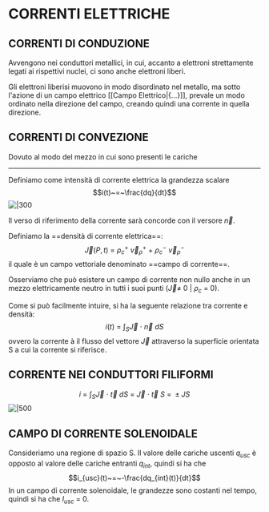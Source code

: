 # CORRENTI ELETTRICHE
## CORRENTI DI CONDUZIONE
Avvengono nei conduttori metallici, in cui, accanto a elettroni strettamente legati ai rispettivi nuclei, ci sono anche elettroni liberi.

Gli elettroni liberisi muovono in modo disordinato nel metallo, ma sotto l'azione di un campo elettrico [[Campo Elettrico|{...}]], prevale un modo ordinato nella direzione del campo, creando quindi una corrente in quella direzione.

## CORRENTI DI CONVEZIONE
Dovuto al modo del mezzo in cui sono presenti le cariche

----

Definiamo come intensità di corrente elettrica la grandezza scalare
$$i(t)~=~\frac{dq}{dt}$$
![|300](Correnti_Elettriche_1.png)

Il verso di riferimento della corrente sarà concorde con il versore $\vec{n}$.

Definiamo la ==densità di corrente elettrica==:
$$\vec{J}(P,t)~=~\rho_c^+~\vec{v}_{\rho}^+~+~\rho_c^-~\vec{v}_{\rho}^-$$
il quale è un campo vettoriale denominato ==campo di corrente==.

Osserviamo che può esistere un campo di corrente non nullo anche in un mezzo elettricamente neutro in tutti i suoi punti ($\vec{J}\neq~0~|~\rho_c~=~0$).

Come si può facilmente intuire, si ha la seguente relazione tra corrente e densità:
$$i(t)~=~\int_S{\vec{J}~\cdot~\vec{n}~dS}$$
ovvero la corrente à il flusso del vettore $\vec{J}$ attraverso la superficie orientata S a cui la corrente si riferisce.

## CORRENTE NEI CONDUTTORI FILIFORMI
$$i~=~\int_S{\vec{J}~\cdot~\vec{t}~dS}~=~\vec{J}~\cdot~\vec{t}~S~=~\pm JS$$
![|500](Correnti_Elettriche_2.png)

## CAMPO DI CORRENTE SOLENOIDALE
Consideriamo una regione di spazio S.
Il valore delle cariche uscenti $q_{usc}$ è opposto al valore delle cariche entranti $q_{int}$, quindi si ha che 
$$i_{usc}(t)~=~-\frac{dq_{int}(t)}{dt}$$
In un campo di corrente solenoidale, le grandezze sono costanti nel tempo, quindi si ha che $I_{usc}~=~0$.
